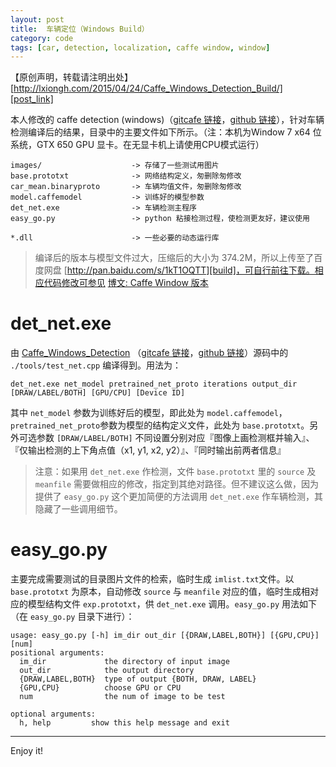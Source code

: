 ```yaml
---
layout: post
title:  车辆定位（Windows Build）
category: code
tags: [car, detection, localization, caffe window, window]
---
```

【原创声明，转载请注明出处】[http://lxiongh.com/2015/04/24/Caffe_Windows_Detection_Build/][post_link]

[post_link]: http://lxiongh.com/2015/04/24/Caffe_Windows_Detection_Build/

本人修改的 caffe detection (windows)（[gitcafe 链接][gitcafe_detection_src]，[github 链接][caffe_det_src]），针对车辆检测编译后的结果，目录中的主要文件如下所示。（注：本机为Window 7 x64 位系统，GTX 650 GPU 显卡。在无显卡机上请使用CPU模式运行）

    images/                    -> 存储了一些测试用图片
    base.prototxt              -> 网络结构定义，匆删除匆修改
    car_mean.binaryproto       -> 车辆均值文件，匆删除匆修改
    model.caffemodel           -> 训练好的模型参数
    det_net.exe                -> 车辆检测主程序
    easy_go.py                 -> python 粘接检测过程，使检测更友好，建议使用
    
    *.dll                      -> 一些必要的动态运行库

> 编译后的版本与模型文件过大，压缩后的大小为 374.2M，所以上传至了百度网盘 [http://pan.baidu.com/s/1kT1OQTT][build]，可自行前往下载。相应代码修改可参见 [博文: Caffe Window 版本][caffe_win_post]

[caffe_win_post]: http://lxiongh.com/2015/04/23/Caffe_Windows_Detection/
[build]: http://pan.baidu.com/s/1kT1OQTT


# det_net.exe
由 [Caffe_Windows_Detection][caffe_det_src] （[gitcafe 链接][gitcafe_detection_src]，[github 链接][caffe_det_src]）源码中的 `./tools/test_net.cpp` 编译得到。用法为：

    det_net.exe net_model pretrained_net_proto iterations output_dir 
    [DRAW/LABEL/BOTH] [GPU/CPU] [Device ID]
    
其中 `net_model` 参数为训练好后的模型，即此处为 `model.caffemodel`，`pretrained_net_proto`参数为模型的结构定义文件，此处为 `base.prototxt`。另外可选参数 `[DRAW/LABEL/BOTH]` 不同设置分别对应『图像上画检测框并输入』、『仅输出检测的上下角点值（x1, y1, x2, y2）』、『同时输出前两者信息』

> 注意：如果用 `det_net.exe` 作检测，文件 `base.prototxt` 里的 `source` 及 `meanfile` 需要做相应的修改，指定到其绝对路径。但不建议这么做，因为提供了 `easy_go.py` 这个更加简便的方法调用 `det_net.exe` 作车辆检测，其隐藏了一些调用细节。

[gitcafe_detection_src]: https://gitcafe.com/lxiongh/Caffe_Windows_Detection
[caffe_det_src]: https://github.com/lxiongh/Caffe_Windows_Detection


# easy_go.py

主要完成需要测试的目录图片文件的检索，临时生成 `imlist.txt`文件。以 `base.prototxt` 为原本，自动修改 `source` 与 `meanfile` 对应的值，临时生成相对应的模型结构文件 `exp.prototxt`，供 `det_net.exe` 调用。`easy_go.py` 用法如下（在 `easy_go.py` 目录下进行）：


    usage: easy_go.py [-h] im_dir out_dir [{DRAW,LABEL,BOTH}] [{GPU,CPU}] [num]
    positional arguments:
      im_dir             the directory of input image
      out_dir            the output directory
      {DRAW,LABEL,BOTH}  type of output {BOTH, DRAW, LABEL}
      {GPU,CPU}          choose GPU or CPU
      num                the num of image to be test
    
    optional arguments:
      h, help         show this help message and exit


---

Enjoy it!
